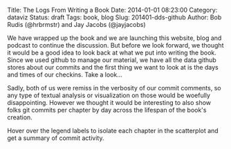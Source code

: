 Title: The Logs From Writing a Book
Date: 2014-01-01 08:23:00
Category: dataviz
Status: draft
Tags: book, blog
Slug: 201401-dds-github
Author: Bob Rudis (@hrbrmstr) and Jay Jacobs (@jayjacobs)

<link rel="stylesheet" type="text/css" href="/blog/extra/201401-dds-github1.css">
<link rel="stylesheet" type="text/css" href="/blog/extra/201401-dds-github2.css">

We have wrapped up the book and we are launching this website, blog and podcast to continue the discussion. 
But before we look forward, we thought it would be a good idea to look back at what we put into writing the book.
Since we used github to manage our material, we have all the data github stores about our commits and the first 
thing we want to look at is the days and times of our checkins.  Take a look...

<div id="chart"></div>

Sadly, both of us were remiss in the verbosity of our commit comments, so any type of textual analysis or visualization 
on those would be woefully disappointing. However we thought it would be interesting to also show folks git commits per
chapter by day across the lifespan of the book's creation. 

Hover over the legend labels to isolate each chapter in the scatterplot and get a summary of commit
activity. 

<center>
<div style="width:630px;padding:0;margin:0">
	<div style="width:630px;padding:0;margin:0" id="commits" class="commits"></div>
		<ul id="ch">
		</ul>
		<div style="clear:both"></div>
		<div style="margin:auto; font-weight:300; font-family:'Lato','Helvetica-Neue','Helvetica','Arial','sans-serif'" id="info"></div>
</div>
</center>	

<script type="text/javascript" src="/blog/extra/201401-dds-github1.js"></script>
<script type="text/javascript" src="/blog/extra/201401-dds-github2.js"></script>


